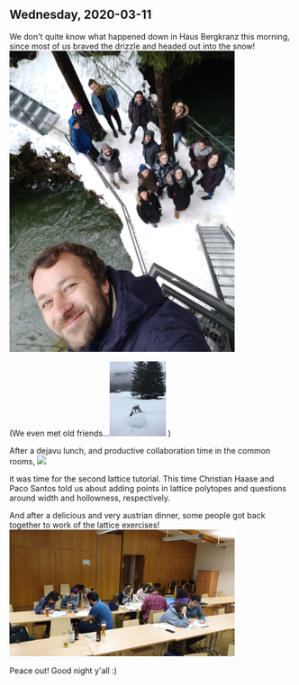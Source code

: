 ## Wednesday, 2020-03-11

We don't quite know what happened down in Haus Bergkranz this morning, since most of us braved the drizzle and headed out into the snow! 
<img src="./pics/bridge.jpg" width="400">

(We even met old friends...<img src="./pics/snowman.jpg" width="100"> )


After a dejavu lunch, and productive collaboration time in the common rooms,
<img src="./pics/coworking.jpg" width="400">

it was time for the second lattice tutorial. This time Christian Haase and Paco Santos told us about adding points in lattice polytopes and questions around width and hollowness, respectively.

And after a delicious and very austrian dinner, some people got back together to work of the lattice exercises!
<img src="./pics/evening.jpg" width="400">

Peace out! Good night y'all :)





